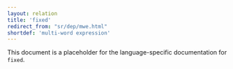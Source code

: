 ```yaml
---
layout: relation
title: 'fixed'
redirect_from: "sr/dep/mwe.html"
shortdef: 'multi-word expression'
---
```


This document is a placeholder for the language-specific documentation
for `fixed`.
